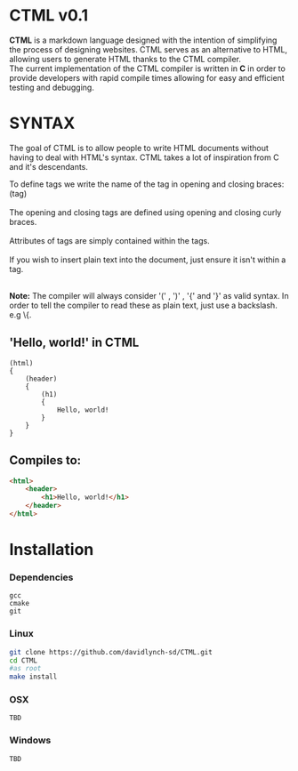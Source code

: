 # CTML v0.1

**CTML** is a markdown language designed with the intention of simplifying the process of designing websites. CTML serves as an alternative to HTML, allowing users to generate HTML thanks to the CTML compiler.<br>
The current implementation of the CTML compiler is written in **C** in order to provide developers with rapid compile times allowing for easy and efficient testing and debugging.<br>


# SYNTAX

The goal of CTML is to allow people to write HTML documents without having to deal with HTML's syntax.
CTML takes a lot of inspiration from C and it's descendants.

To define tags we write the name of the tag in opening and closing braces: (tag)<br><br>
The opening and closing tags are defined using opening and closing curly braces.<br><br>
Attributes of tags are simply contained within the tags.<br><br>
If you wish to insert plain text into the document, just ensure it isn't within a tag.<br><br>


**Note:** The compiler will always consider '(' , ')' , '{' and '}' as valid syntax. In order to tell the compiler to read these as plain text, just use a backslash. e.g \\{.

## 'Hello, world!' in CTML
```
(html)
{
	(header)
	{
		(h1)
		{
			Hello, world!
		}
	}
}
```
## Compiles to:
```html
<html>
	<header>
		<h1>Hello, world!</h1>
	</header>
</html>
```

# Installation
### Dependencies 
```
gcc
cmake
git
```
### Linux
```sh
git clone https://github.com/davidlynch-sd/CTML.git
cd CTML
#as root
make install
```
### OSX
```
TBD
```
### Windows
```
TBD
```
